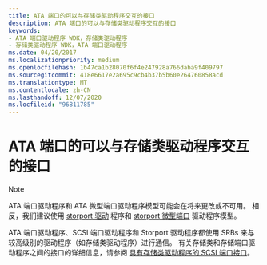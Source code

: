 ```yaml
---
title: ATA 端口的可以与存储类驱动程序交互的接口
description: ATA 端口的可以与存储类驱动程序交互的接口
keywords:
- ATA 端口驱动程序 WDK，存储类驱动程序
- 存储类驱动程序 WDK，ATA 端口驱动程序
ms.date: 04/20/2017
ms.localizationpriority: medium
ms.openlocfilehash: 1b47ca1b28070f6f4e247928a766daba9f409797
ms.sourcegitcommit: 418e6617e2a695c9cb4b37b5b60e264760858acd
ms.translationtype: MT
ms.contentlocale: zh-CN
ms.lasthandoff: 12/07/2020
ms.locfileid: "96811785"
---
```

# <a name="ata-ports-interface-with-the-storage-class-driver"></a>ATA 端口的可以与存储类驱动程序交互的接口

> [!NOTE]
> ATA 端口驱动程序和 ATA 微型端口驱动程序模型可能会在将来更改或不可用。 相反，我们建议使用 [storport 驱动](./storport-driver-overview.md) 程序和 [storport 微型端口](./storport-miniport-drivers.md) 驱动程序模型。

ATA 端口驱动程序、SCSI 端口驱动程序和 Storport 驱动程序都使用 SRBs 来与较高级别的驱动程序（如存储类驱动程序）进行通信。 有关存储类和存储端口驱动程序之间的接口的详细信息，请参阅 [具有存储类驱动程序的 SCSI 端口接口](scsi-port-s-srb-interface-with-the-storage-class-driver.md)。
